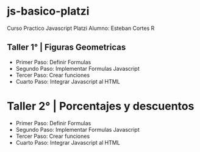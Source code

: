 # js-basico-platzi
 Curso Practico Javascript Platzi
 Alumno: Esteban Cortes R

## Taller 1° | Figuras Geometricas
- Primer Paso: Definir Formulas
- Segundo Paso: Implementar Formulas Javascript
- Tercer Paso: Crear funciones 
- Cuarto Paso: Integrar Javascript al HTML

# Taller 2° | Porcentajes y descuentos
- Primer Paso: Definir Formulas
- Segundo Paso: Implementar Formulas Javascript
- Tercer Paso: Crear funciones 
- Cuarto Paso: Integrar Javascript al HTML
